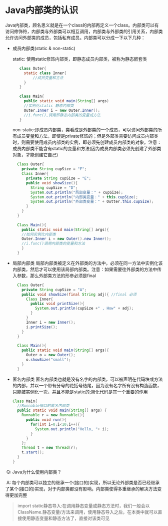 # Java内部类的认识
Java内部类，顾名思义就是在一个class的内部再定义一个class。内部类可以有访问修饰符，内部类与外部类可以相互调用，内部类与外部类的引用关系，内部类允许访问外部类的成员，包括私有成员。内部类可以分成一下以下几种：

- 成员内部类(static & non-static)
  
  static: 使用static修饰内部类，即静态成员内部类，被称为静态嵌套类
  ```java
     class Outer{
       static class Inner{
           //成员变量和方法
       }
     }
     
     class Main{
       public static void main(String[] args)
       //实例化static 静态内部类
       Outer.Inner i = new Outer.Inner();
       //i.func(),调用即静态内部类的变量或方法
     }
  ```
  
  non-static:即成员内部类，类看成是外部类的一个成员，可以访问外部类的所有成员变量和方法，即使是private修饰的；但是外部类需要访问成员内部类时，则需要使用成员内部类的实例，即必须先创建成员内部类的对象。注意：成员内部类不能含有static的变量和方法(因为成员内部类必须先创建了外部类对象，才能创建它自己)
  ```java
    Class Outer{
      private String cupSize = "F";
      Class Inner{
        private String cupSize = "E";
        public void showSize(){
          String cupSize = "D";
          System.out.println("局部变量：" + cupSize); 
          System.out.println("内部类变量：" + this.cupSize);
          System.out.println("外部类变量：" + Outter.this.cupSize);
        }
      }
    }
    
    Class Main(){
      public static void main(String[] args){
      //如何实例化内部类
      Outer.Inner i = new Outer().new Inner();
      //i.func()调用内部类的变量和方法
      }
    }
  ```
- 局部内部类
  局部内部类被定义在外部类的方法中，必须在同一方法中实例化该内部类，然后才可以使用该局部内部类。注意：如果需要往外部类的方法中传入参数，那么外部类方法的形参必须是final
  ```java
    Class Outer{
      private String cupSize = "A";
      public void showSize(final String adj){ //final 必须
        Class Inner{
          public void printSize(){
            System.out.println(cupSize +" , How" + adj);
          }
        }
        Inner i = new Inner();
        i.printSize();
      }
    }
    
    Class Main(){
      public static void main(String[] args){
        Outer o = new Outer();
        o.showSize("small");
      }
    }
  ```
- 匿名内部类
  匿名内部类也就是没有名字的内部类，可以被声明在代码块或方法的内部，并以一个带有分号的花括号结尾，因为没有名字所有没有构造函数，只能被实例化一次，并且不能是static的;简化代码是其一个重要的作用
  
  ```java
  Class Main{
    //Runnable接口的匿名内部类
    public static void main(String[] args) {
      Runnable r = new Runnable(){
        public void run(){
          for(int i=0;i<10;i++){
            System.out.println("Hello, "+ i);
          }
        }
      };
      Thread t = new Thread(r);
      t.start();
    }
  }
  ```
  
  Q: Java为什么使用内部类？
  
  A: 每个内部类可以独立的继承一个(接口的)实现，所以无论外部类是否已经继承了某个(接口的)实现，对于内部类都没有影响。内部类使得多重继承的解决方法变得更加完整


> import static静态导入:在调用静态变量或静态方法时，我们一般会以ClassName.静态变量/方法来调用，使用静态导入之后，在本类中就可以直接使用静态变量和静态方法了，直接对该类可见

